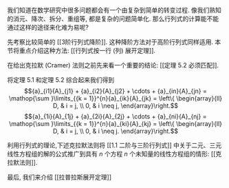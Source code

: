 
我们知道在数学研究中很多问题都会有一个由复杂到简单的转变过程.
像我们熟知的消元、降次、拆分、重组等, 都是复杂的问题简单化.
那么行列式的计算能不能通过这样的途径来化难为易呢?

先考察比较简单的 [[3阶行列式降阶]]. 
这种降阶方法对于高阶行列式同样适用.
本节将重点介绍这种方法:  [[行列式按一行 (列) 展开定理]].

在给出克拉默 (Cramer) 法则之前先来看一个重要的结论: [[定理 5.2 必须匹配]]. 

将定理 5.1 和定理 5.2 综合起来我们得到
$${a}_{i1}{A}_{j1} + {a}_{i2}{A}_{j2} + \cdots + {a}_{in}{A}_{jn} = \mathop{\sum }\limits_{{k = 1}}^{n}{a}_{ik}{A}_{jk} = \left\{ \begin{array}{ll} D, & i = j, \\ 0, & i \neq j, \end{array}\right.$$
$${a}_{1i}{A}_{1j} + {a}_{2i}{A}_{2j} + \cdots + {a}_{ni}{A}_{nj} = \mathop{\sum }\limits_{{k = 1}}^{n}{a}_{ki}{A}_{kj} = \left\{ \begin{array}{ll} D, & i = j, \\ 0, & i \neq j. \end{array}\right.$$

利用行列式的理论,下述克拉默法则将 [[1.1 二阶与三阶行列式]] 中关于二元、三元线性方程组的解的公式推广到具有 $n$ 个方程 $n$ 个未知量的线性方程组的情形: [[克拉默法则]]. 

最后, 我们来介绍 [[拉普拉斯展开定理]]


